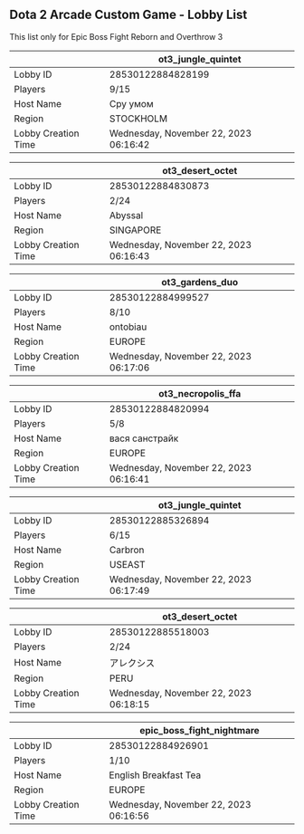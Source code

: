 ## Dota 2 Arcade Custom Game - Lobby List

This list only for Epic Boss Fight Reborn and Overthrow 3

|  | ot3_jungle_quintet |
| ------ | ------ |
| Lobby ID | 28530122884828199 |
| Players | 9/15 |
| Host Name | Сру умом |
| Region | STOCKHOLM |
| Lobby Creation Time | Wednesday, November 22, 2023 06:16:42 |


|  | ot3_desert_octet |
| ------ | ------ |
| Lobby ID | 28530122884830873 |
| Players | 2/24 |
| Host Name | Abyssal |
| Region | SINGAPORE |
| Lobby Creation Time | Wednesday, November 22, 2023 06:16:43 |


|  | ot3_gardens_duo |
| ------ | ------ |
| Lobby ID | 28530122884999527 |
| Players | 8/10 |
| Host Name | ontobiau |
| Region | EUROPE |
| Lobby Creation Time | Wednesday, November 22, 2023 06:17:06 |


|  | ot3_necropolis_ffa |
| ------ | ------ |
| Lobby ID | 28530122884820994 |
| Players | 5/8 |
| Host Name | вася санстрайк |
| Region | EUROPE |
| Lobby Creation Time | Wednesday, November 22, 2023 06:16:41 |


|  | ot3_jungle_quintet |
| ------ | ------ |
| Lobby ID | 28530122885326894 |
| Players | 6/15 |
| Host Name | Carbron |
| Region | USEAST |
| Lobby Creation Time | Wednesday, November 22, 2023 06:17:49 |


|  | ot3_desert_octet |
| ------ | ------ |
| Lobby ID | 28530122885518003 |
| Players | 2/24 |
| Host Name | アレクシス |
| Region | PERU |
| Lobby Creation Time | Wednesday, November 22, 2023 06:18:15 |


|  | epic_boss_fight_nightmare |
| ------ | ------ |
| Lobby ID | 28530122884926901 |
| Players | 1/10 |
| Host Name | English Breakfast Tea |
| Region | EUROPE |
| Lobby Creation Time | Wednesday, November 22, 2023 06:16:56 |


